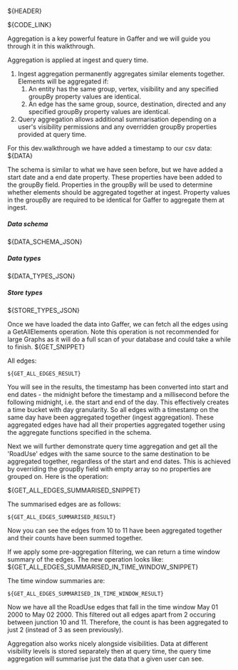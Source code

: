 ${HEADER}

${CODE_LINK}

Aggregation is a key powerful feature in Gaffer and we will guide you through it in this walkthrough. 

Aggregation is applied at ingest and query time.

1. Ingest aggregation permanently aggregates similar elements together. Elements will be aggregated if:
    1. An entity has the same group, vertex, visibility and any specified groupBy property values are identical.
    2. An edge has the same group, source, destination, directed and any specified groupBy property values are identical.
2. Query aggregation allows additional summarisation depending on a user's visibility permissions and any overridden groupBy properties provided at query time.

For this dev.walkthrough we have added a timestamp to our csv data:
${DATA}

The schema is similar to what we have seen before, but we have added a start date and a end date property. 
These properties have been added to the groupBy field. 
Properties in the groupBy will be used to determine whether elements should be aggregated together at ingest. 
Property values in the groupBy are required to be identical for Gaffer to aggregate them at ingest.

##### Data schema
${DATA_SCHEMA_JSON}

##### Data types
${DATA_TYPES_JSON}

##### Store types
${STORE_TYPES_JSON}

Once we have loaded the data into Gaffer, we can fetch all the edges using a GetAllElements operation. 
Note this operation is not recommended for large Graphs as it will do a full scan of your database and could take a while to finish.
${GET_SNIPPET}

All edges:

```
${GET_ALL_EDGES_RESULT}
```

You will see in the results, the timestamp has been converted into start and end dates - the midnight before the timestamp and a millisecond before the following midnight, i.e. the start and end of the day. This effectively creates a time bucket with day granularity. 
So all edges with a timestamp on the same day have been aggregated together (ingest aggregation).
These aggregated edges have had all their properties aggregated together using the aggregate functions specified in the schema. 

Next we will further demonstrate query time aggregation and get all the 'RoadUse' edges with the same source to the same destination to be aggregated together, regardless of the start and end dates. 
This is achieved by overriding the groupBy field with empty array so no properties are grouped on. Here is the operation:

${GET_ALL_EDGES_SUMMARISED_SNIPPET}

The summarised edges are as follows:

```
${GET_ALL_EDGES_SUMMARISED_RESULT}
```

Now you can see the edges from 10 to 11 have been aggregated together and their counts have been summed together.

If we apply some pre-aggregation filtering, we can return a time window summary of the edges. The new operation looks like:
${GET_ALL_EDGES_SUMMARISED_IN_TIME_WINDOW_SNIPPET}

The time window summaries are:

```
${GET_ALL_EDGES_SUMMARISED_IN_TIME_WINDOW_RESULT}
```

Now we have all the RoadUse edges that fall in the time window May 01 2000 to May 02 2000. This filtered out all edges apart from 2 occuring between junction 10 and 11. Therefore, the count is has been aggregated to just 2 (instead of 3 as seen previously).

Aggregation also works nicely alongside visibilities. Data at different visibility levels is stored separately then at query time, the query time aggregation will summarise just the data that a given user can see.